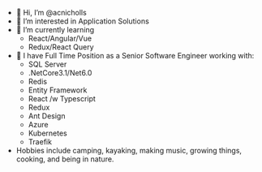 - 👋 Hi, I’m @acnicholls
- 👀 I’m interested in Application Solutions
- 🌱 I’m currently learning 
  -   React/Angular/Vue
  -   Redux/React Query
- 💞️ I have  Full Time Position as a Senior Software Engineer working with:
  - SQL Server
  - .NetCore3.1/Net6.0
  - Redis
  - Entity Framework
  - React /w Typescript
  - Redux
  - Ant Design
  - Azure
  - Kubernetes
  - Traefik
- Hobbies include camping, kayaking, making music, growing things, cooking, and being in nature.
<!---
acnicholls/acnicholls is a ✨ special ✨ repository because its `README.md` (this file) appears on your GitHub profile.
You can click the Preview link to take a look at your changes.
--->
